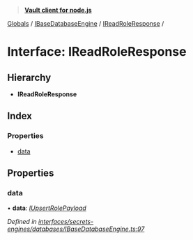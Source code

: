 > **[Vault client for node.js](../README.md)**

[Globals](../globals.md) / [IBaseDatabaseEngine](../modules/ibasedatabaseengine.md) / [IReadRoleResponse](ibasedatabaseengine.ireadroleresponse.md) /

# Interface: IReadRoleResponse

## Hierarchy

* **IReadRoleResponse**

## Index

### Properties

* [data](ibasedatabaseengine.ireadroleresponse.md#data)

## Properties

###  data

• **data**: *[IUpsertRolePayload](ibasedatabaseengine.iupsertrolepayload.md)*

*Defined in [interfaces/secrets-engines/databases/IBaseDatabaseEngine.ts:97](https://github.com/theogravity/vault-tacular/blob/68ec17c/src/interfaces/secrets-engines/databases/IBaseDatabaseEngine.ts#L97)*